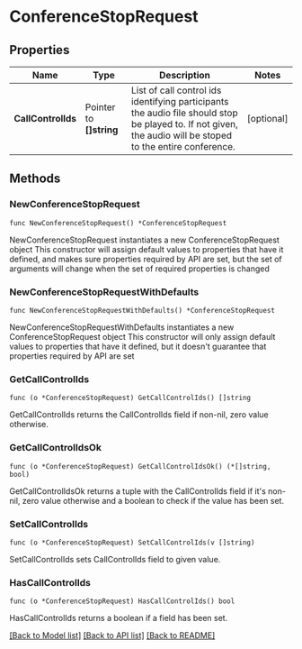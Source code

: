 # ConferenceStopRequest

## Properties

Name | Type | Description | Notes
------------ | ------------- | ------------- | -------------
**CallControlIds** | Pointer to **[]string** | List of call control ids identifying participants the audio file should stop be played to. If not given, the audio will be stoped to the entire conference. | [optional] 

## Methods

### NewConferenceStopRequest

`func NewConferenceStopRequest() *ConferenceStopRequest`

NewConferenceStopRequest instantiates a new ConferenceStopRequest object
This constructor will assign default values to properties that have it defined,
and makes sure properties required by API are set, but the set of arguments
will change when the set of required properties is changed

### NewConferenceStopRequestWithDefaults

`func NewConferenceStopRequestWithDefaults() *ConferenceStopRequest`

NewConferenceStopRequestWithDefaults instantiates a new ConferenceStopRequest object
This constructor will only assign default values to properties that have it defined,
but it doesn't guarantee that properties required by API are set

### GetCallControlIds

`func (o *ConferenceStopRequest) GetCallControlIds() []string`

GetCallControlIds returns the CallControlIds field if non-nil, zero value otherwise.

### GetCallControlIdsOk

`func (o *ConferenceStopRequest) GetCallControlIdsOk() (*[]string, bool)`

GetCallControlIdsOk returns a tuple with the CallControlIds field if it's non-nil, zero value otherwise
and a boolean to check if the value has been set.

### SetCallControlIds

`func (o *ConferenceStopRequest) SetCallControlIds(v []string)`

SetCallControlIds sets CallControlIds field to given value.

### HasCallControlIds

`func (o *ConferenceStopRequest) HasCallControlIds() bool`

HasCallControlIds returns a boolean if a field has been set.


[[Back to Model list]](../README.md#documentation-for-models) [[Back to API list]](../README.md#documentation-for-api-endpoints) [[Back to README]](../README.md)



